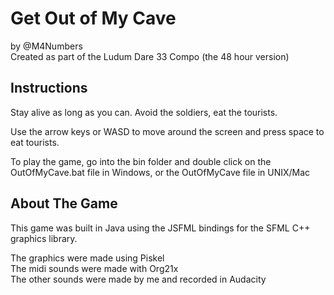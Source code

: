 # Get Out of My Cave

by @M4Numbers  
Created as part of the Ludum Dare 33 Compo (the 48 hour version)

## Instructions

Stay alive as long as you can. Avoid the soldiers, eat the tourists.

Use the arrow keys or WASD to move around the screen and press space to eat tourists.

To play the game, go into the bin folder and double click on the OutOfMyCave.bat
file in Windows, or the OutOfMyCave file in UNIX/Mac

## About The Game

This game was built in Java using the JSFML bindings for the SFML C++ graphics
library.

The graphics were made using Piskel  
The midi sounds were made with Org21x  
The other sounds were made by me and recorded in Audacity